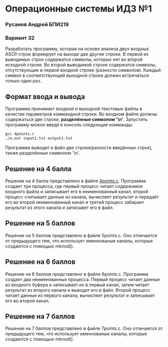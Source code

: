 # Операционные системы ИДЗ №1
 ### Русанов Андрей БПИ219
 ### Вариант 32
 Разработать программу, которая на основе анализа двух входных ASCII-строк формирует на выходе две другие строки. В первой из выводимых строк содержатся символы, которых нет во второй исходной строке. Во второй выводимой строке содержатся символы, отсутствующие в первой входной строке (разности символов). Каждый символ в соответствующей выходной строке должен встречаться только один раз.

## Формат ввода и вывода
Программа принимает входной и выходной текстовые файлы в качестве параметров коммандной строки. Во входном файле должны содержаться две строки, **разделённые символом '\n'**. Запустить программу можно введя в консоль следующие комманды:
```
gcc 4points.c
./a.out input1.txt output1.txt
```
Программа выводит в файл две строки(разности введённых строк), также разделённые символом '\n'.

## Решение на 4 балла
Решение на 4 балла представлено в файле [4points.c](4points.c). Программа создает три процесса, где первый процесс читает содержимое входного файла и записывает его в неименованный канал, второй процесс считывает данные из канала, вычисляет результат и передаёт его во второй неименованный канал и третий процесс забирает результат  из этого канала и записывет его в файл.

## Решение на 5 баллов
Решение на 5 баллов представлено в файле 5points.c. Оно отличается от предыдущего тем, что использует именнованые каналы, которые создаются с помощью mknod().
## Решение на 6 баллов
Решение на 6 баллов представлено в файле 6points.c. Программа создает два неименованных процесса. Первый процесс читает данные из входного буфера и записывает их в первый канал, затем читает результат из второго канала и выводит его в файл. Второй процесс читает данные из первого канала, вычисляет результат и записывает его во второй канал.
## Решение на 7 баллов
Решение на 7 баллов представлено в файле 7points.c. Оно отличается от предыдущего тем, что использует именнованые каналы, которые создаются с помощью mknod().